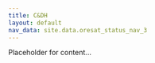 ```yaml
---
title: C&DH
layout: default
nav_data: site.data.oresat_status_nav_3
---
```



Placeholder for content...
